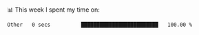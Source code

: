 📊 This week I spent my time on:
<!--START_SECTION:waka-->

```txt
Other   0 secs          █████████████████████████   100.00 %
```

<!--END_SECTION:waka-->

